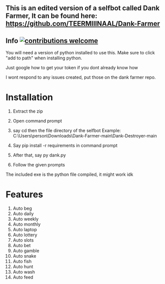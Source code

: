 

## This is an edited version of a selfbot called Dank Farmer, It can be found here: https://github.com/TEERMIIINAAL/Dank-Farmer 


## Info [![contributions welcome](https://img.shields.io/badge/contributions-welcome-brightgreen.svg?style=flat)](https://github.com/yaukari/Dank-Destroyer/issues)
You will need a version of python installed to use this.
Make sure to click "add to path" when installing python.

Just google how to get your token if you dont already know how

I wont respond to any issues created, put those on the dank farmer repo.

# Installation
1. Extract the zip

2. Open command prompt

3. say cd then the file directory of the selfbot
Example: C:\Users\person\Downloads\Dank-Farmer-main\Dank-Destroyer-main

4. Say pip install -r requirements in command prompt

5. After that, say py dank.py

6. Follow the given prompts

The included exe is the python file compiled, it might work idk
# Features

1. Auto beg
2. Auto daily
3. Auto weekly
4. Auto monthly
5. Auto laptop
6. Auto lottery
7. Auto slots
8. Auto bet
9. Auto gamble
10. Auto snake
11. Auto fish
12. Auto hunt
13. Auto wash
14. Auto feed
